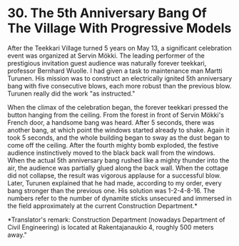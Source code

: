 


    
# 30. The 5th Anniversary Bang Of The Village With Progressive Models

After the Teekkari Village turned 5 years on May 13, a significant celebration event was organized at Servin Mökki. The leading performer of the prestigious invitation guest audience was naturally forever teekkari, professor Bernhard Wuolle. I had given a task to maintenance man Martti Turunen. His mission was to construct an electrically ignited 5th anniversary bang with five consecutive blows, each more robust than the previous blow. Turunen really did the work "as instructed."

When the climax of the celebration began, the forever teekkari pressed the button hanging from the ceiling. From the forest in front of Servin Mökki's French door, a handsome bang was heard. After 5 seconds, there was another bang, at which point the windows started already to shake. Again it took 5 seconds, and the whole building began to sway as the dust began to come off the ceiling. After the fourth mighty bomb exploded, the festive audience instinctively moved to the black back wall from the windows. When the actual 5th anniversary bang rushed like a mighty thunder into the air, the audience was partially glued along the back wall. When the cottage did not collapse, the result was vigorous applause for a successful blow. Later, Turunen explained that he had made, according to my order, every bang stronger than the previous one. His solution was 1-2-4-8-16. The numbers refer to the number of dynamite sticks unsecured and immersed in the field approximately at the current Construction Department.\*

\*Translator's remark: Construction Department (nowadays Department of Civil Engineering) is located at Rakentajanaukio 4, roughly 500 meters away."
